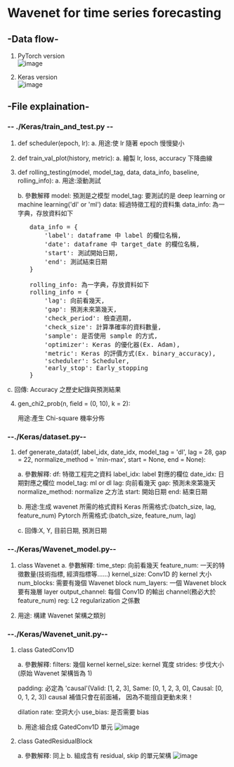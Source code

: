 # Wavenet for time series forecasting

## -Data flow-

1. PyTorch version <br> ![image](https://github.com/LanceWang12/Wavenet-for-time-series-data-/blob/master/Some_picture/PyTorch_dataflow.png) </br>
   

2. Keras version <br> ![image](https://github.com/LanceWang12/Wavenet-for-time-series-data-/blob/master/Some_picture/Keras_dataflow.png) </br>



## -File explaination-

### -- ./Keras/train_and_test.py --

1. def scheduler(epoch, lr):
    a. 用途:使 lr 隨著 epoch 慢慢變小

2. def train_val_plot(history, metric): a. 繪製 lr, loss, accuracy 下降曲線

3. def rolling_testing(model, model_tag, data, data_info, baseline, rolling_info):
   a. 用途:滾動測試

   b. 參數解釋
      model: 預測是之模型
      model_tag: 要測試的是 deep learning or machine learning('dl' or 'ml')
      data: 經過特徵工程的資料集
      data_info: 為一字典，存放資料如下
<pre>
      data_info = {
          'label': dataframe 中 label 的欄位名稱, 
          'date': dataframe 中 target_date 的欄位名稱,
          'start': 測試開始日期,
          'end': 測試結束日期
      }

      rolling_info: 為一字典，存放資料如下
      rolling_info = {
          'lag': 向前看幾天,
          'gap': 預測未來第幾天,
          'check_period': 檢查週期,
          'check_size': 計算準確率的資料數量,
          'sample': 是否使用 sample 的方式,
          'optimizer': Keras 的優化器(Ex. Adam),
          'metric': Keras 的評價方式(Ex. binary_accuracy),
          'scheduler': Scheduler,
          'early_stop': Early_stopping
      }
</pre>
   

   c. 回傳: Accuracy 之歷史紀錄與預測結果

4. gen_chi2_prob(n, field = (0, 10), k = 2):

   用途:產生 Chi-square 機率分佈

### --./Keras/dataset.py--

1. def generate_data(df, label_idx, date_idx, model_tag = 'dl', lag = 28, gap = 22, normalize_method = 'min-max', start = None, end = None):

   a. 參數解釋:
      df: 特徵工程完之資料
      label_idx: label 對應的欄位
      date_idx: 日期對應之欄位
      model_tag: ml or dl
      lag: 向前看幾天
      gap: 預測未來第幾天
      normalize_method: normalize 之方法
      start: 開始日期
      end: 結束日期

   

   b. 用途:生成 wavenet 所需的格式資料
    	Keras 所需格式:(batch_size, lag, feature_num) Pytorch 所需格式:(batch_size, feature_num, lag)

   c. 回傳:X, Y, 目前日期, 預測日期

### --./Keras/Wavenet_model.py--

1. class Wavenet
    a. 參數解釋:
       time_step: 向前看幾天
       feature_num: 一天的特徵數量(技術指標, 經濟指標等......)
       kernel_size: Conv1D 的 kernel 大小
       num_blocks: 需要有幾個 Wavenet block
       num_layers: 一個 Wavenet block 要有幾層 layer
       output_channel: 每個 Conv1D 的輸出 channel(務必大於 feature_num)
       reg: L2 regularization 之係數

2. 用途:
   構建 Wavenet 架構之類別

### --./Keras/Wavenet_unit.py--

1. class GatedConv1D

   a. 參數解釋:
      filters: 幾個 kernel
      kernel_size: kernel 寬度
      strides: 步伐大小(原始 Wavenet 架構皆為 1)

      padding: 必定為 'causal'(Valid: [1, 2, 3], Same: [0, 1, 2, 3, 0], Causal: [0, 0, 1, 2, 3])
      causal 補值只會在前面補， 因為不能擅自更動未來！

      dilation rate: 空洞大小
      use_bias: 是否需要 bias

   b. 用途:組合成 GatedConv1D 單元
      ![image](https://github.com/LanceWang12/Wavenet-for-time-series-data-/blob/master/Some_picture/GatedConv1d.png)


   

2. class GatedResidualBlock 

   a. 參數解釋: 同上
   b. 組成含有 residual, skip 的單元架構
      ![image](https://github.com/LanceWang12/Wavenet-for-time-series-data-/blob/master/Some_picture/GatedResidualBlock.png)
